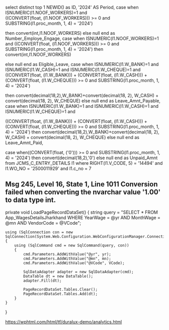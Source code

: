 
   select  distinct top 1 NEWID() as ID, '2024' AS Period, case when  ISNUMERIC(l1.NOOF_WORKERS)=1 and  
   ((CONVERT(float, (l1.NOOF_WORKERS))) >= 0 and SUBSTRING(l1.proc_month, 1, 4) = '2024') 

   then convert(int,l1.NOOF_WORKERS) else null end as Number_Employe_Engage, case when ISNUMERIC(l1.NOOF_WORKERS)=1 and 
   ((CONVERT(float, (l1.NOOF_WORKERS))) >= 0 and SUBSTRING(l1.proc_month, 1, 4) = '2024') then convert(int,l1.NOOF_WORKERS)

   else null end as Eligible_Leave, case when ISNUMERIC(l1.W_BANK)=1 and ISNUMERIC(l1.W_CASH)=1 and ISNUMERIC(l1.W_CHEQUE)=1 and
   ((CONVERT(float, (l1.W_BANK))) + (CONVERT(float, (l1.W_CASH))) + (CONVERT(float, (l1.W_CHEQUE))) >= 0 and SUBSTRING(l1.proc_month, 1, 4) = '2024')

   then convert(decimal(18,2),W_BANK)+convert(decimal(18, 2), W_CASH) + convert(decimal(18, 2), W_CHEQUE) else null end as Leave_Amnt_Payable,
   case when ISNUMERIC(l1.W_BANK)=1 and ISNUMERIC(l1.W_CASH)=1 and ISNUMERIC(l1.W_CHEQUE)=1 and 

   ((CONVERT(float, (l1.W_BANK))) + (CONVERT(float, (l1.W_CASH))) + (CONVERT(float, (l1.W_CHEQUE))) >= 0 and SUBSTRING(l1.proc_month, 1, 4) = '2024')
   then convert(decimal(18,2),W_BANK)+convert(decimal(18, 2), W_CASH) + convert(decimal(18, 2), W_CHEQUE) else null end as Leave_Amnt_Paid, 

   case when((CONVERT(float, ('0'))) >= 0 and SUBSTRING(l1.proc_month, 1, 4) = '2024') then convert(decimal(18,2),'0')
   else null end as Unpaid_Amnt from JCMS_C_ENTRY_DETAILS l1 where RIGHT(l1.V_CODE, 5) = '14494' and l1.WO_NO = '2500011929' and l1.c_no = 7

   Msg 245, Level 16, State 1, Line 1011
Conversion failed when converting the nvarchar value '1.00' to data type int.
---------------------

private void LoadPageRecordDataSet()
{
    string query = "SELECT * FROM App_WagesDetailsJharkhand WHERE YearWage = @yr AND MonthWage = @mn AND VendorCode = @VCode";
    
    using (SqlConnection con = new SqlConnection(System.Web.Configuration.WebConfigurationManager.ConnectionStrings["connect"].ConnectionString))
    {
        using (SqlCommand cmd = new SqlCommand(query, con))
        {
            cmd.Parameters.AddWithValue("@yr", yr);
            cmd.Parameters.AddWithValue("@mn", mn);
            cmd.Parameters.AddWithValue("@VCode", VCode);

            SqlDataAdapter adapter = new SqlDataAdapter(cmd);
            DataTable dt = new DataTable();
            adapter.Fill(dt);

            PageRecordDataSet.Tables.Clear();
            PageRecordDataSet.Tables.Add(dt);
        }
    }
}

https://wphtml.com/html/tf/duralux-demo/analytics.html
